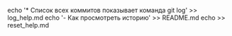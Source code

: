echo '* Список всех коммитов показывает команда git log' >> log_help.md echo '- Как просмотреть историю' >> README.md echo >> reset_help.md